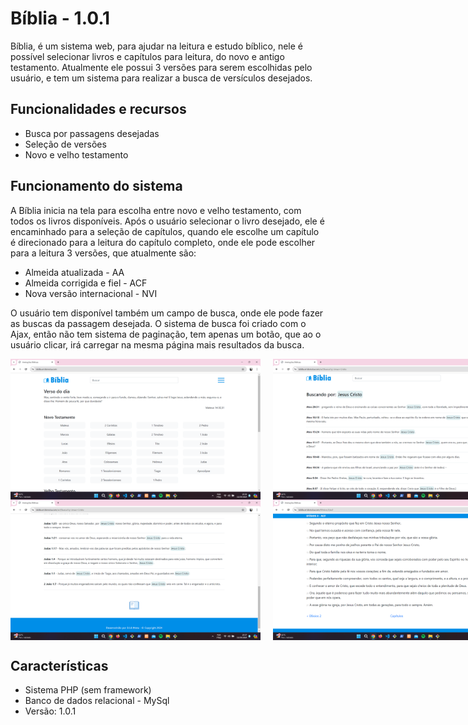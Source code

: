 # Bíblia - 1.0.1

Bíblia, é um sistema web, para ajudar na leitura e estudo bíblico, nele é possível selecionar livros e capítulos para leitura, do novo e antigo testamento. Atualmente ele possui 3 versões para serem escolhidas pelo usuário, e tem um sistema para realizar a busca de versículos desejados.

## Funcionalidades e recursos

- Busca por passagens desejadas
- Seleção de versões
- Novo e velho testamento

## Funcionamento do sistema

A Bíblia inicia na tela para escolha entre novo e velho testamento, com todos os livros disponíveis. Após o usuário
selecionar o livro desejado, ele é encaminhado para a seleção de capítulos, quando ele escolhe um capítulo é direcionado para
a leitura do capítulo completo, onde ele pode escolher para a leitura 3 versões, que atualmente são:

- Almeida atualizada - AA
- Almeida corrigida e fiel - ACF
- Nova versão internacional - NVI

O usuário tem disponível também um campo de busca, onde ele pode fazer as buscas da passagem desejada. O sistema de busca foi criado com
o Ajax, então não tem sistema de paginação, tem apenas um botão, que ao o usuário clicar, irá carregar na mesma página mais resultados
da busca.

<div style="display: flex;">
<img style="padding-right: 20px" src="img_readme/tela1.png" width="400">
<img src="img_readme/tela2.png" width="400">
</div>

<div style="display: flex;">
<img style="padding-right: 20px" src="img_readme/tela3.png" width="400">
<img src="img_readme/tela4.png" width="400">
</div>

## Características

- Sistema PHP (sem framework)
- Banco de dados relacional - MySql
- Versão: 1.0.1